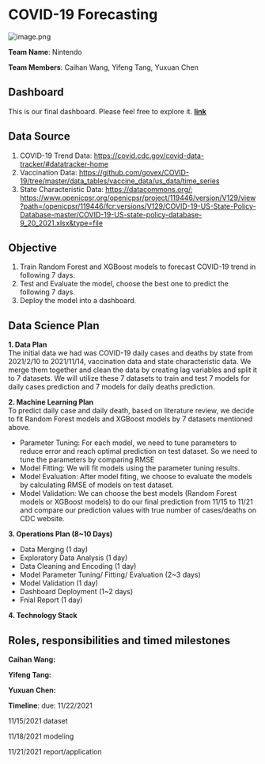 # COVID-19 Forecasting

![image.png](https://i.loli.net/2021/11/16/i2OmKlFyEXrpIsW.png)

**Team Name**: Nintendo

**Team Members**: Caihan Wang, Yifeng Tang, Yuxuan Chen  

## Dashboard
This is our final dashboard. Please feel free to explore it. **[link](https://covid19-project-823.herokuapp.com/)**  

## Data Source  
1. COVID-19 Trend Data: https://covid.cdc.gov/covid-data-tracker/#datatracker-home
2. Vaccination Data: https://github.com/govex/COVID-19/tree/master/data_tables/vaccine_data/us_data/time_series
3. State Characteristic Data: https://datacommons.org/; https://www.openicpsr.org/openicpsr/project/119446/version/V129/view?path=/openicpsr/119446/fcr:versions/V129/COVID-19-US-State-Policy-Database-master/COVID-19-US-state-policy-database-9_20_2021.xlsx&type=file  

## Objective
1. Train Random Forest and XGBoost models to forecast COVID-19 trend in following 7 days.
2. Test and Evaluate the model, choose the best one to predict the following 7 days.  
3. Deploy the model into a dashboard.

## Data Science Plan
**1. Data Plan**  
The initial data we had was COVID-19 daily cases and deaths by state from 2021/2/10 to 2021/11/14, vaccination data and state characteristic data. We merge them together and clean the data by creating lag variables and split it to 7 datasets. We will utilize these 7 datasets to train and test 7 models for daily cases prediction and 7 models for daily deaths prediction.  

**2. Machine Learning Plan**  
To predict daily case and daily death, based on literature review, we decide to fit Random Forest models and XGBoost models by 7 datasets mentioned above.  
* Parameter Tuning: For each model, we need to tune parameters to reduce error and reach optimal prediction on test dataset. So we need to tune the parameters by comparing RMSE
* Model Fitting: We will fit models using the parameter tuning results.  
* Model Evaluation: After model fiting, we choose to evaluate the models by calculating RMSE of models on test dataset. 
* Model Validation: We can choose the best models (Random Forest models or XGBoost models) to do our final prediction from 11/15 to 11/21 and compare our prediction values with true number of cases/deaths on CDC website.  

**3. Operations Plan (8~10 Days)**  
* Data Merging (1 day)
* Exploratory Data Analysis (1 day)
* Data Cleaning and Encoding (1 day)
* Model Parameter Tuning/ Fitting/ Evaluation (2~3 days)
* Model Validation (1 day)
* Dashboard Deployment (1~2 days)
* Fnial Report (1 day)


**4. Technology Stack**  




## Roles, responsibilities and timed milestones
**Caihan Wang:**  

**Yifeng Tang:**  

**Yuxuan Chen:**  

**Timeline**: 
due: 11/22/2021

11/15/2021 dataset

11/18/2021 modeling

11/21/2021 report/application



